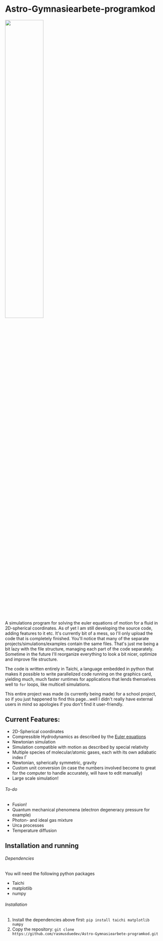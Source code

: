 # Astro-Gymnasiearbete-programkod

<img src="https://user-images.githubusercontent.com/124574038/217674246-e434f6de-2c13-49f1-baad-15681ec1af7d.png" width=50% height=50%>

A simulations program for solving the euler equations of motion for a fluid in 2D-spherical coordinates. 
As of yet I am still developing the source code, adding features to it etc. It's currently bit of a mess, so I'll only upload the code that is completely finished. You'll notice that many of the separate projects/simulations/examples contain the same files. That's just me being a bit lazy with the file structure, managing each part of the code separately. Sometime in the future I'll reorganize everything to look a bit nicer, optimize and improve file structure.

The code is written entirely in Taichi, a language embedded in python that makes it possible to write parallelized code running on the graphics card, yielding much, much faster runtimes for applications that lends themselves well to `for` loops, like multicell simulations. 

This entire project was made (is currently being made) for a school project, so if you just happened to find this page...well I didn't really have external users in mind so apologies if you don't find it user-friendly.

## Current Features:
- 2D-Spherical coordinates
- Compressible Hydrodynamics as described by the [Euler equations](https://en.wikipedia.org/wiki/Euler_equations_(fluid_dynamics))
- Newtonian simulation
- Simulation compatible with motion as described by special relativity
- Multiple species of molecular/atomic gases, each with its own adiabatic index Γ
- Newtonian, spherically symmetric, gravity
- Custom unit conversion (in case the numbers involved become to great for the computer to handle accurately, will have to edit manually)
- Large scale simulation!

###### To-do
- Fusion!
- Quantum mechanical phenomena (electron degeneracy pressure for example)
- Photon- and ideal gas mixture
- Urca processes
- Temperature diffusion

## Installation and running
###### Dependencies
You will need the following python packages
- Taichi
- matplotlib
- numpy
###### Installation
1. Install the dependencies above first: `pip install taichi matplotlib numpy`
2. Copy the repository: `git clone https://github.com/rasmusduedev/Astro-Gymnasiearbete-programkod.git`
